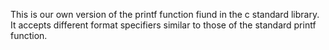 This is our own version of the printf function fiund in the c standard library.
It accepts different format specifiers similar to those of the standard printf function.
